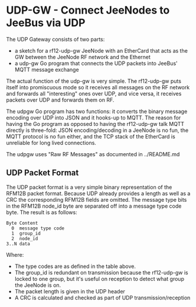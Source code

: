 UDP-GW - Connect JeeNodes to JeeBus via UDP
===========================================

The UDP Gateway consists of two parts:
 - a sketch for a rf12-udp-gw JeeNode with an EtherCard that acts as the GW between the
   JeeNode RF network and the Ethernet
 - a udp-gw Go program that connects the UDP packets into JeeBus' MQTT message exchange

The actual function of the udp-gw is very simple. The rf12-udp-gw puts itself into promiscuous
mode so it receives all messages on the RF network and forwards all "interesting" ones over UDP,
and vice versa, it receives packets over UDP and forwards them on RF.

The udpgw Go program has two functions: it converts the binary message encoding over UDP into
JSON and it hooks-up to MQTT. The reason for having the Go program as opposed to having the
rf12-udp-gw talk MQTT directly is three-fold: JSON encoding/decoding in a JeeNode is no fun, the
MQTT protocol is no fun either, and the TCP stack of the EtherCard is unreliable for long
lived connections.

The udpgw uses "Raw RF Messages" as documented in ../README.md

UDP Packet Format
-----------------

The UDP packet format is a very simple binary representation of the RFM12B packet format.
Because UDP already provides a length as well as a CRC the corresponding RFM12B fields
are omitted. The message type bits in the RFM12B node_id byte are separated off into a
message type code byte. The result is as follows:

    Byte Content
      0  message type code
      1  group_id
      2  node_id
    3..N data

Where:
- The type codes are as defined in the table above.
- The group_id is redundant on transmission because the rf12-udp-gw is locked to one group, but
  it's useful on reception to detect what group the JeeNode is on.
- The packet length is given in the UDP header
- A CRC is calculated and checked as part of UDP transmission/reception


